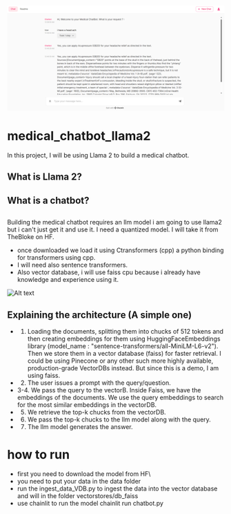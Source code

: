![Alt text](images/image-1.png)

# medical_chatbot_llama2

In this project, I will be using Llama 2 to build a medical chatbot.

## What is Llama 2?


## What is a chatbot?

## 

Building the medical chatbot requires an llm model 
i am going to use llama2 but i can't just get it and use it. I need a quantized model. I will take it from TheBloke on HF.
- once downloaded we load it using Ctransformers (cpp) a python binding for transformers using cpp. 
- I will need also sentence transformers.
- Also vector database, i will use faiss cpu because i already have knowledge and experience using it. 


![Alt text](images/RAG_architecture.png.png)

## Explaining the architecture (A simple one)

- 1. Loading the documents, splitting them into chucks of 512 tokens and then creating embeddings for them using HuggingFaceEmbeddings library (model_name : "sentence-transformers/all-MiniLM-L6-v2"). Then we store them in a vector database (faiss) for faster retrieval. I could be using Pinecone or any other such more highly available, production-grade VectorDBs instead. But since this is a demo, I am using faiss.
- 2. The user issues a prompt with the query/question.
- 3-4. We pass the query to the vectorB. Inside Faiss, we have the embeddings of the documents. We use the query embeddings to search for the most similar embeddings in the vectorDB. 
- 5. We retrieve the top-k chucks from the vectorDB.
- 6. We pass the top-k chucks to the llm model along with the query.
- 7. The llm model generates the answer.
  
# how to run
- first you need to download the model from HF\
- you need to put your data in the data folder
- run the ingest_data_VDB.py to ingest the data into the vector database and will in the folder vectorstores/db_faiss
- use chainlit to run the model
chainlit run chatbot.py

